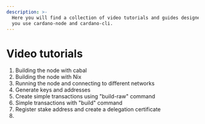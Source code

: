 ```yaml
---
description: >-
  Here you will find a collection of video tutorials and guides designed to help
  you use cardano-node and cardano-cli.
---
```


# Video tutorials

1. Building the node with cabal
2. Building the node with Nix
3. Running the node and connecting to different networks
4. Generate keys and addresses
5. Create simple transactions using "build-raw" command
6. Simple transactions with "build" command
7. Register stake address and create a delegation certificate
8.
